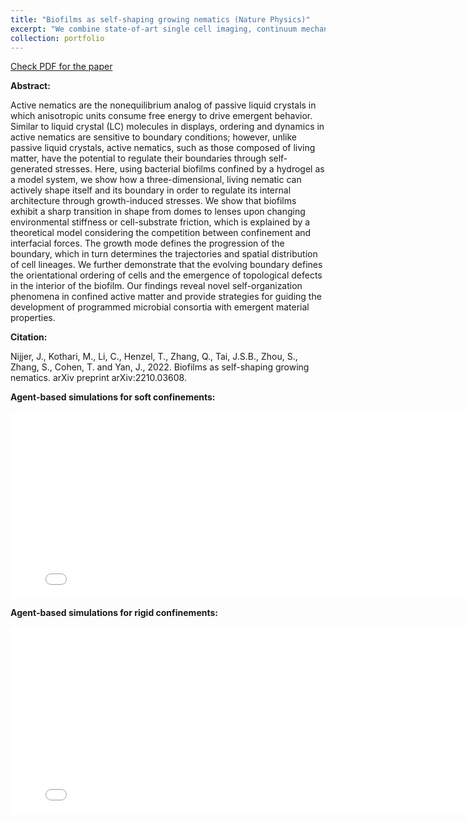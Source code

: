 ```yaml
---
title: "Biofilms as self-shaping growing nematics (Nature Physics)"
excerpt: "We combine state-of-art single cell imaging, continuum mechanics, and agent-based modeling to systematically investigate the growth dynamics of 3D biofilms. <br/><img src='/images/biofilm_nature_physics_fig_1.jpg'>"
collection: portfolio
---
```


[Check PDF for the paper](http://lichanghao.github.io/files/Biofilms_as_self-shaping_growing_nematics.pdf)

**Abstract:**

Active nematics are the nonequilibrium analog of passive liquid crystals in which anisotropic units
consume free energy to drive emergent behavior. Similar to liquid crystal (LC) molecules in
displays, ordering and dynamics in active nematics are sensitive to boundary conditions; however,
unlike passive liquid crystals, active nematics, such as those composed of living matter, have the
potential to regulate their boundaries through self-generated stresses. Here, using bacterial
biofilms confined by a hydrogel as a model system, we show how a three-dimensional, living
nematic can actively shape itself and its boundary in order to regulate its internal architecture
through growth-induced stresses. We show that biofilms exhibit a sharp transition in shape from
domes to lenses upon changing environmental stiffness or cell-substrate friction, which is
explained by a theoretical model considering the competition between confinement and interfacial
forces. The growth mode defines the progression of the boundary, which in turn determines the
trajectories and spatial distribution of cell lineages. We further demonstrate that the evolving
boundary defines the orientational ordering of cells and the emergence of topological defects in
the interior of the biofilm. Our findings reveal novel self-organization phenomena in confined
active matter and provide strategies for guiding the development of programmed microbial
consortia with emergent material properties.

**Citation:**

Nijjer, J., Kothari, M., Li, C., Henzel, T., Zhang, Q., Tai, J.S.B., Zhou, S., Zhang, S., Cohen, T. and Yan, J., 2022. Biofilms as self-shaping growing nematics. arXiv preprint arXiv:2210.03608.

**Agent-based simulations for soft confinements:**
<iframe width="800" height="300" src="/files/biofilm_3d_soft.mp4" frameborder="0" allowfullscreen></iframe>

**Agent-based simulations for rigid confinements:**
<iframe width="800" height="300" src="/files/biofilm_3d_rigid.mp4" frameborder="0" allowfullscreen></iframe>
